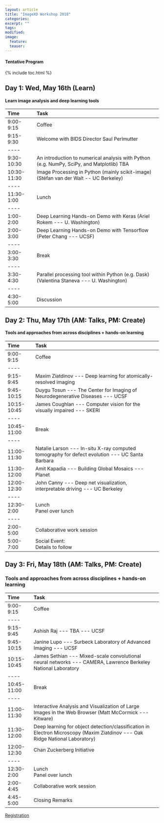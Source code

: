 ```yaml
---
layout: article
title: "ImageXD Workshop 2018"
categories:
excerpt: ""
tags:
modified:
image:
  feature:
  teaser:  
---
```


#### Tentative Program

{% include toc.html %}

## Day 1: Wed, May 16th (Learn)

#### Learn image analysis and deep learning tools

| Time        | Task    |
|:------------|:--------|
| 9:00-9:15   | <span class="badge warning">Coffee</span>|
| 9:15-9:30   | Welcome with BIDS Director Saul Perlmutter  |
|----
| 9:30-10:30  | An introduction to numerical analysis with Python (e.g. NumPy, SciPy, and Matplotlib) TBA |
| 10:30-11:30 | Image Processing in Python (mainly scikit-image) (Stéfan van der Walt -- UC Berkeley) |
|----
| 11:30-1:00  | <span class="badge warning">Lunch</span>   |
|----
| 1:00-2:00   | Deep Learning Hands-on Demo with Keras (Ariel Rokem --- U. Washington)    |
| 2:00-3:00   | Deep Learning Hands-on Demo with Tensorflow (Peter Chang --- UCSF)  |
|----
| 3:00-3:30   | <span class="badge warning">Break</span>   |
|----
| 3:30-4:30   | Parallel processing tool within Python (e.g. Dask) (Valentina Staneva --- U. Washington) |
|----
| 4:30-5:00   | Discussion |

## Day 2: Thu, May 17th (AM: Talks, PM: Create)

#### Tools and approaches from across disciplines + hands-on learning

| Time        | Task    |
|:------------|:--------|
| 9:00-9:15   | <span class="badge warning">Coffee</span>  |
|----
| 9:15-9:45   | Maxim Ziatdinov --- Deep learning for atomically-resolved imaging |
| 9:45-10:15  | Duygu Tosun --- The Center for Imaging of Neurodegenerative Diseases  --- UCSF |
| 10:15-10:45 | James Coughlan --- Computer vision for the visually impaired --- SKERI |
|----
| 10:45-11:00  | <span class="badge warning">Break</span>   |
|----
| 11:00-11:30  | Natalie Larson --- In-situ X-ray computed tomography for defect evolution --- UC Santa Barbara |
| 11:30-12:00  | Amit Kapadia --- Building Global Mosaics --- Planet |
| 12:00-12:30  | John Canny --- Deep net visualization, interpretable driving --- UC Berkeley  |
|----
| 12:30-2:00   | <span class="badge warning">Lunch</span> <br/> <span class="badge success">Panel over lunch</span> |
|----
| 2:00-5:00    | Collaborative work session |
| 5:00-7:00    | <span class="badge danger">Social Event:</span> <br/> Details to follow |


## Day 3: Fri, May 18th (AM: Talks, PM: Create)

### Tools and approaches from across disciplines + hands-on learning


| Time        | Task    |
|:------------|:--------|
| 9:00-9:15   | <span class="badge warning">Coffee</span>  |
|----
| 9:15-9:45   | Ashish Raj --- TBA --- UCSF |
| 9:45-10:15  | Janine Lupo --- Surbeck Laboratory of Advanced Imaging --- UCSF |
| 10:15-10:45 | James Sethian --- Mixed-scale convolutional neural networks --- CAMERA, Lawrence Berkeley National Laboratory |
|----
| 10:45-11:00  | <span class="badge warning">Break</span>   |
|----
| 11:00-11:30  | Interactive Analysis and Visualization of Large Images in the Web Browser (Matt McCormick --- Kitware)  |
| 11:30-12:00 | Deep learning for object detection/classification in Electron Microscopy (Maxim Ziatdinov --- Oak Ridge National Laboratory)  |
| 12:00-12:30  | Chan Zuckerberg Initiative |
|----
| 12:30-2:00  | <span class="badge warning">Lunch</span> <br/> <span class="badge success">Panel over lunch</span> |
| 2:00-4:45    | Collaborative work session |
| 4:45-5:00    | Closing Remarks |

<a href="https://docs.google.com/forms/d/13gRMnLP3MTd3g6JoxfTZT0vBZqa10dE3Gg5HOwRR82Y/" class="btn"> Registration </a>
